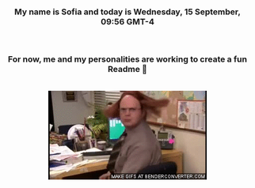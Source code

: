 


<div align="center">
<h3 >My name is Sofia and today is Wednesday, 15 September, 09:56 GMT-4</h3><br>
<h3 >For now, me and my personalities are working to create a fun Readme 👋
</h3><br>
<img src='img/dwight.gif' alt='working...'/>
</div>
